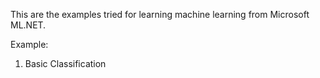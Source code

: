 This are the examples tried for learning machine learning from Microsoft ML.NET.

Example:

1. Basic Classification
